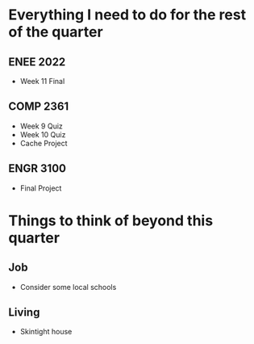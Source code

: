 # Everything I need to do for the rest of the quarter
## ENEE 2022
 - Week 11 Final
## COMP 2361
 - Week 9 Quiz
 - Week 10 Quiz
 - Cache Project
## ENGR 3100
 - Final Project

# Things to think of beyond this quarter
## Job
 - Consider some local schools
## Living
 - Skintight house
